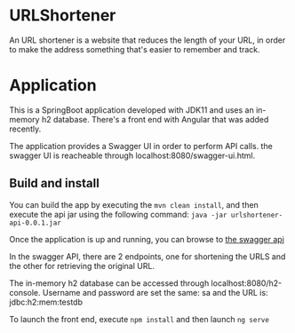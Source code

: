 # URLShortener
An URL shortener is a website that reduces the length of your URL, in order to make the address something that's easier to remember and track.


# Application  
This is a SpringBoot application developed with JDK11 and uses an in-memory h2 database. There's a front end with Angular that was added recently.  

The application provides a Swagger UI in order to perform API calls. the swagger UI is reacheable through localhost:8080/swagger-ui.html.  

## Build and install
You can build the app by executing the ```mvn clean install```, and then execute the api jar using the following command: ```java -jar urlshortener-api-0.0.1.jar```  

Once the application is up and running, you can browse to [the swagger api ]( http://localhost:8080/swagger-ui.html )   

In the swagger API, there are 2 endpoints, one for shortening the URLS and the other for retrieving the original URL. 

The in-memory h2 database can be accessed through localhost:8080/h2-console. Username and password are set the same: sa  and the URL is: jdbc:h2:mem:testdb

To launch the front end, execute ```npm install``` and then launch ```ng serve```

